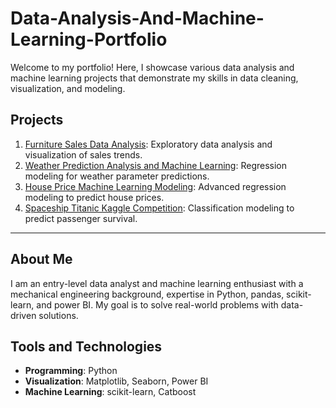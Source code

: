 # Data-Analysis-And-Machine-Learning-Portfolio

Welcome to my portfolio! Here, I showcase various data analysis and machine learning projects that demonstrate my skills in data cleaning, visualization, and modeling.

## Projects
1. [Furniture Sales Data Analysis](./Furniture-Sales-Analysis/): Exploratory data analysis and visualization of sales trends.
2. [Weather Prediction Analysis and Machine Learning](./Weather-Prediction-ML/): Regression modeling for weather parameter predictions.
3. [House Price Machine Learning Modeling](./House-Price-Modeling/): Advanced regression modeling to predict house prices.
4. [Spaceship Titanic Kaggle Competition](./Spaceship-Titanic-Kaggle/): Classification modeling to predict passenger survival.

---

## About Me
I am an entry-level data analyst and machine learning enthusiast with a mechanical engineering background, expertise in Python, pandas, scikit-learn, and power BI. My goal is to solve real-world problems with data-driven solutions.

## Tools and Technologies
- **Programming**: Python
- **Visualization**: Matplotlib, Seaborn, Power BI
- **Machine Learning**: scikit-learn, Catboost
